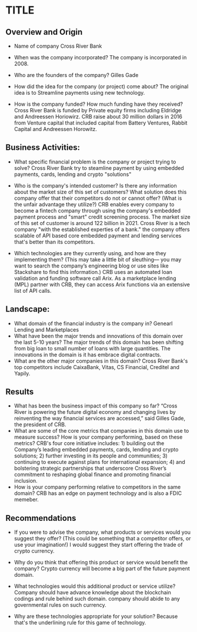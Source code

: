 # TITLE

## Overview and Origin

* Name of company
  Cross River Bank

* When was the company incorporated?
  The company is incorporated in 2008.

* Who are the founders of the company?
  Gilles Gade
* How did the idea for the company (or project) come about?
  The original idea is to Streamline payments using new technology.

* How is the company funded? How much funding have they received?
  Cross River Bank is funded by Private equity firms including Eldridge and Andreessen Horiowirz. CRB raise about 30 million dollars in 2016 from Venture capital that included capital from Battery Ventures, Rabbit Capital and Andreessen Horowitz. 

## Business Activities:

* What specific financial problem is the company or project trying to solve?
  Cross River Bank try to steamline payment by using embedded payments, cards, lending and crypto "solutions"

* Who is the company's intended customer?  Is there any information about the market size of this set of customers?
What solution does this company offer that their competitors do not or cannot offer? (What is the unfair advantage they utilize?)
  CRB enables every company to become a fintech company through using the company's embedded payment process and "smart" credit screening process. 
  The market size of this set of customer is around 122 billion in 2021. Cross River is a tech company "with the established experties of a bank." the company offers scalable of API based core embedded payment and lending services that's better than its competitors. 

* Which technologies are they currently using, and how are they implementing them? (This may take a little bit of sleuthing–– you may want to search the company’s engineering blog or use sites like Stackshare to find this information.)
  CRB uses an automated loan validation and funding software call Arix. As a marketplace lending (MPL) partner with CRB, they can access Arix functions via an extensive list of API calls.

## Landscape:

* What domain of the financial industry is the company in?
  Genearl Lending and Marketplaces
* What have been the major trends and innovations of this domain over the last 5-10 years?
  The major trends of this domain has been shifting from big loan to small number of loans with large quantities. The innovations in the domain is it has embrace digital contracts.
* What are the other major companies in this domain?
  Cross River Bank's top competitors include CaixaBank, Vitas, CS Financial, Creditel and Yapily. 

## Results

* What has been the business impact of this company so far?
  “Cross River is powering the future digital economy and changing lives by reinventing the way financial services are accessed,” said Gilles Gade, the president of CRB. 
* What are some of the core metrics that companies in this domain use to measure success? How is your company performing, based on these metrics?
  CRB's four core initiative includes: 1) building out the Company’s leading embedded payments, cards, lending and crypto solutions; 2) further investing in its people and communities; 3) continuing to execute against plans for international expansion; 4) and bolstering strategic partnerships that underscore Cross River’s commitment to reshaping global finance and promoting financial inclusion.
* How is your company performing relative to competitors in the same domain?
  CRB has an edge on payment technology and is also a FDIC memeber.

## Recommendations

* If you were to advise the company, what products or services would you suggest they offer? (This could be something that a competitor offers, or use your imagination!) I would suggest they start offering the trade of crypto currency. 

* Why do you think that offering this product or service would benefit the company?
  Crypto currency will become a big part of the future payment domain.
* What technologies would this additional product or service utilize?
  Company should have advance knowledge about the blockchain codings and rule behind such domain. company should abide to any governmental rules on such currency.
* Why are these technologies appropriate for your solution?
  Because that's the underlining rule for this game of technology.
